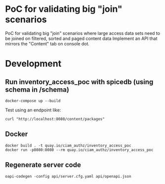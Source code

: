 # PoC for validating big "join" scenarios
PoC for validating big "join" scenarios where large access data sets need to be joined on filtered, sorted and paged content data
Implement an API that mirrors the "Content" tab on console dot.

# Development
## Run inventory_access_poc with spicedb (using schema in /schema)
```
docker-compose up --build
```
Test using an endpoint like:
```
curl "http://localhost:8080/content/packages"
```
## Docker
```
docker build . -t quay.io/ciam_authz/inventory_access_poc
docker run -p8080:8080 --rm quay.io/ciam_authz/inventory_access_poc
```
## Regenerate server code
`oapi-codegen -config api/server.cfg.yaml api/openapi.json`
